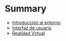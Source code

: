 # Summary

* [Introducción al entorno](/chapter-intro.md)
* [Interfaz de usuario](/chapter-ui.md)
* [Realidad Virtual](/chapter-vr.md)



